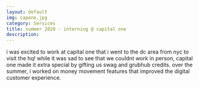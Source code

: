 ```yaml
---
layout: default
img: capone.jpg
category: Services
title: summer 2020 - interning @ capital one
description:
---
```

i was excited to work at capital one that i went to the dc area from nyc to visit the hq! while it was sad to see that we couldnt work in person, capital one made it extra special by gifting us swag and grubhub credits. over the summer, i worked on money movement features that improved the digital customer experience.
